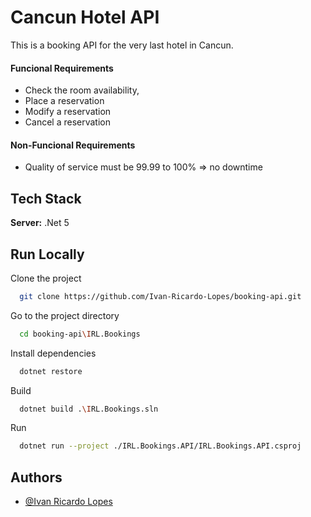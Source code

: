 
# Cancun Hotel API

This is a booking API for the very last hotel in Cancun.

#### Funcional Requirements

- Check the room availability, 
- Place a reservation
- Modify a reservation 
- Cancel a reservation 

#### Non-Funcional Requirements

- Quality of service must be 99.99 to 100% => no downtime







## Tech Stack


**Server:** .Net 5

  
## Run Locally

Clone the project

```bash
  git clone https://github.com/Ivan-Ricardo-Lopes/booking-api.git
```

Go to the project directory

```bash
  cd booking-api\IRL.Bookings
```

Install dependencies

```bash
  dotnet restore
```

Build

```bash
  dotnet build .\IRL.Bookings.sln
```

Run

```bash
  dotnet run --project ./IRL.Bookings.API/IRL.Bookings.API.csproj
```

  
## Authors

- [@Ivan Ricardo Lopes](https://github.com/Ivan-Ricardo-Lopes)

  
